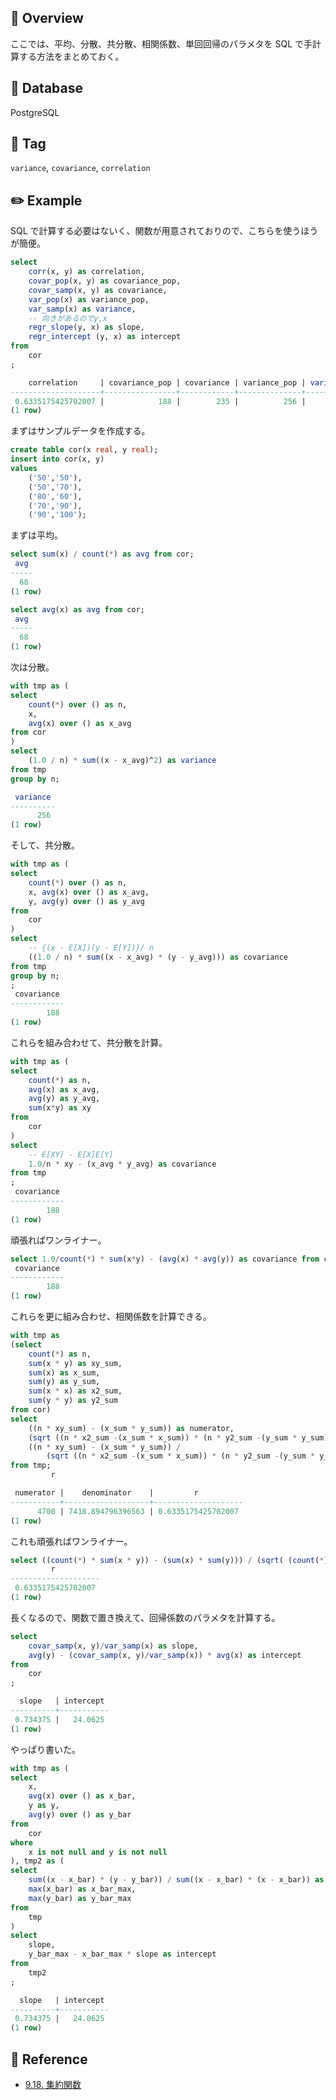 ## :memo: Overview

ここでは、平均、分散、共分散、相関係数、単回回帰のパラメタを SQL で手計算する方法をまとめておく。

## :floppy_disk: Database

PostgreSQL

## :bookmark: Tag

`variance`, `covariance`, `correlation`

## :pencil2: Example

SQL で計算する必要はないく、関数が用意されておりので、こちらを使うほうが簡便。

```sql
select
    corr(x, y) as correlation,
    covar_pop(x, y) as covariance_pop,
    covar_samp(x, y) as covariance,
    var_pop(x) as variance_pop,
    var_samp(x) as variance,
    -- 向きがあるのでy,x
    regr_slope(y, x) as slope,
    regr_intercept (y, x) as intercept
from
    cor
;

    correlation     | covariance_pop | covariance | variance_pop | variance |  slope   | intercept
--------------------+----------------+------------+--------------+----------+----------+-----------
 0.6335175425702007 |            188 |        235 |          256 |      320 | 0.734375 |   24.0625
(1 row)
```

まずはサンプルデータを作成する。

```sql
create table cor(x real, y real);
insert into cor(x, y)
values
    ('50','50'),
    ('50','70'),
    ('80','60'),
    ('70','90'),
    ('90','100');
```

まずは平均。

```sql
select sum(x) / count(*) as avg from cor;
 avg
-----
  68
(1 row)

select avg(x) as avg from cor;
 avg
-----
  68
(1 row)
```

次は分散。

```sql
with tmp as (
select
    count(*) over () as n,
    x,
    avg(x) over () as x_avg
from cor
)
select
    (1.0 / n) * sum((x - x_avg)^2) as variance
from tmp
group by n;

 variance
----------
      256
(1 row)
```

そして、共分散。

```sql
with tmp as (
select
    count(*) over () as n,
    x, avg(x) over () as x_avg,
    y, avg(y) over () as y_avg
from
    cor
)
select
    -- {(x - E[X])(y - E[Y])}/ n
    ((1.0 / n) * sum((x - x_avg) * (y - y_avg))) as covariance
from tmp
group by n;
;
 covariance
------------
        188
(1 row)
```

これらを組み合わせて、共分散を計算。

```sql
with tmp as (
select
    count(*) as n,
    avg(x) as x_avg,
    avg(y) as y_avg,
    sum(x*y) as xy
from
    cor
)
select
    -- E[XY] - E[X]E[Y]
    1.0/n * xy - (x_avg * y_avg) as covariance
from tmp
;
 covariance
------------
        188
(1 row)
```

頑張ればワンライナー。

```sql
select 1.0/count(*) * sum(x*y) - (avg(x) * avg(y)) as covariance from cor;
 covariance
------------
        188
(1 row)
```

これらを更に組み合わせ、相関係数を計算できる。

```sql
with tmp as
(select
    count(*) as n,
    sum(x * y) as xy_sum,
    sum(x) as x_sum,
    sum(y) as y_sum,
    sum(x * x) as x2_sum,
    sum(y * y) as y2_sum
from cor)
select
    ((n * xy_sum) - (x_sum * y_sum)) as numerator,
    (sqrt ((n * x2_sum -(x_sum * x_sum)) * (n * y2_sum -(y_sum * y_sum)))) as denominator,
    ((n * xy_sum) - (x_sum * y_sum)) /
        (sqrt ((n * x2_sum -(x_sum * x_sum)) * (n * y2_sum -(y_sum * y_sum)))) as r
from tmp;
         r

 numerator |    denominator    |         r
-----------+-------------------+--------------------
      4700 | 7418.894796396563 | 0.6335175425702007
(1 row)
```

これも頑張ればワンライナー。

```sql
select ((count(*) * sum(x * y)) - (sum(x) * sum(y))) / (sqrt( (count(*) * sum(x * x) - (sum(x)*sum(x))) * (count(*) * sum(y * y) - (sum(y)*sum(y))))) as r from cor;
         r
--------------------
 0.6335175425702007
(1 row)
```

長くなるので、関数で置き換えて、回帰係数のパラメタを計算する。

```sql
select
    covar_samp(x, y)/var_samp(x) as slope,
    avg(y) - (covar_samp(x, y)/var_samp(x)) * avg(x) as intercept
from
    cor
;

  slope   | intercept
----------+-----------
 0.734375 |   24.0625
(1 row)
```

やっぱり書いた。

```sql
with tmp as (
select
    x,
    avg(x) over () as x_bar,
    y as y,
    avg(y) over () as y_bar
from
    cor
where
    x is not null and y is not null
), tmp2 as (
select
    sum((x - x_bar) * (y - y_bar)) / sum((x - x_bar) * (x - x_bar)) as slope,
    max(x_bar) as x_bar_max,
    max(y_bar) as y_bar_max
from
    tmp
)
select
    slope,
    y_bar_max - x_bar_max * slope as intercept
from
    tmp2
;

  slope   | intercept
----------+-----------
 0.734375 |   24.0625
(1 row)
```

## :closed_book: Reference

- [9.18. 集約関数](https://www.postgresql.jp/document/8.3/html/functions-aggregate.html)
